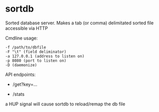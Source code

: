 sortdb
======

Sorted database server. Makes a tab (or comma) delimitated sorted file accessible via HTTP

Cmdline usage:

    -f /path/to/dbfile
    -F "\t" (field deliminator)
    -a 127.0.0.1 (address to listen on)
    -p 8080 (port to listen on)
    -D (daemonize)

API endpoints:

 * /get?key=...   
    
 * /stats

a HUP signal will cause sortdb to reload/remap the db file